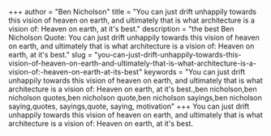 +++
author = "Ben Nicholson"
title = "You can just drift unhappily towards this vision of heaven on earth, and ultimately that is what architecture is a vision of: Heaven on earth, at it's best."
description = "the best Ben Nicholson Quote: You can just drift unhappily towards this vision of heaven on earth, and ultimately that is what architecture is a vision of: Heaven on earth, at it's best."
slug = "you-can-just-drift-unhappily-towards-this-vision-of-heaven-on-earth-and-ultimately-that-is-what-architecture-is-a-vision-of:-heaven-on-earth-at-its-best"
keywords = "You can just drift unhappily towards this vision of heaven on earth, and ultimately that is what architecture is a vision of: Heaven on earth, at it's best.,ben nicholson,ben nicholson quotes,ben nicholson quote,ben nicholson sayings,ben nicholson saying,quotes, sayings,quote, saying, motivation"
+++
You can just drift unhappily towards this vision of heaven on earth, and ultimately that is what architecture is a vision of: Heaven on earth, at it's best.
